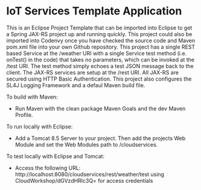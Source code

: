 **IoT Services Template Application**
==================
This is an Eclipse Project Template that can be imported into Eclipse to get a Spring JAX-RS project up and running quickly. This project could also be imported into Codenvy once you have checked the source code and Maven pom.xml file into your own Github repository. This project has a single REST based Service at the /weather URI with a single Service test method (i.e. onTest() in the code) that takes no parameters, which can be invoked at the /test URI. The test method simply echoes a test JSON message back to the client. The JAX-RS services are setup at the /rest URI. All JAX-RS are secured using HTTP Basic Authentication. This project also configures the SL4J Logging  Framework and a defaul Maven build file.

To build with Maven: 
- Run Maven with the clean package Maven Goals and the dev Maven Profile.

To run locally with Eclipse:
- Add a Tomcat 8.5 Server to your project. Then add the projects Web Module and set the Web Modules path to /cloudservices.

To test locally with Eclipse and Tomcat: 
- Access the following URL: http://localhost:8080/cloudservices/rest/weather/test using CloudWorkshop/dGVzdHRlc3Q= for access credentials
